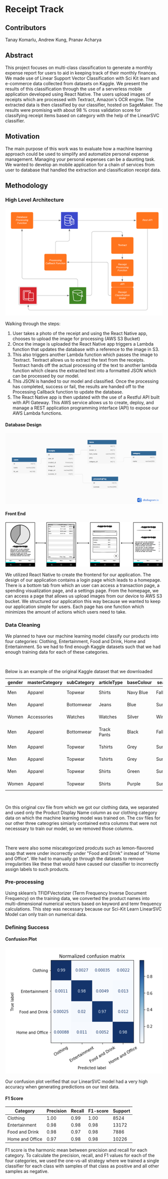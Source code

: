 # Receipt Track

## Contributors
Tanay Komarlu, Andrew Kung, Pranav Acharya

## Abstract
This project focuses on multi-class classification to generate a monthly expense report for users to aid in keeping track of their monthly finances. We made use of Linear Support Vector Classification with Sci Kit learn and e-commerce data collected from datasets on Kaggle. We present the results of this classification through the use of a serverless mobile application developed using React Native. The users upload images of receipts which are processed with Textract, Amazon's OCR engine. The extracted data is then classified by our classifier, hosted on SageMaker. The results were promising with about 98 % cross validation score for classifying receipt items based on category with the help of the LinearSVC classifier.

## Motivation
The main purpose of this work was to evaluate how a machine learning approach could be used to simplify and automatize personal expense management. Managing your personal expenses can be a daunting task. We wanted to develop an mobile application for a chain of services from user to database that handled the extraction and classification receipt data. 

## Methodology

### High Level Architecture
![](ReadMeImages/HighLevelArchitecture.png)

Walking through the steps:

1. User takes a photo of the receipt and using the React Native app, chooses to upload the image for processing (AWS S3 Bucket)
2. Once the image is uploaded the React Native app triggers a Lambda function that updates the database with a reference to the image in S3. 
3. This also triggers another Lambda function which passes the image to Textract. Textract allows us to extract the text from the receipts. Textract hands off the actual processing of the text to another lambda function which cleans the extracted text into a formatted JSON which can be processed by our model. 
4. This JSON is handed to our model and classified. Once the processing has completed, success or fail, the results are handed off to the Processing Callback function to update the database. 
5. The React Native app is then updated with the use of a Restful API built with API Gateway. This AWS service allows us to create, deploy, and manage a REST application programming interface (API) to expose our AWS Lambda functions. 

#### Database Design
![](ReadMeImages/rdsDatabaseDesign.png)

#### Front End
![](ReadMeImages/Wireframe.png)

We utilized React Native to create the frontend for our application. The design of our application contains a login page which leads to a homepage. There is a bottom tab from which an user can access a transaction page, a spending visualization page, and a settings page. From the homepage, we can access a page that allows us upload images from our device to AWS S3 bucket. We structured our application this way because we wanted to keep our application simple for users. Each page has one function which minimizes the amount of actions which users need to take.

### Data Cleaning

We planned to have our machine learning model classify our products into four categories: Clothing, Entertainment, Food and Drink, Home and Entertainment. So we had to find enough Kaggle datasets such that we had enough training data for each of these categories.

<br/>

Below is an example of the original Kaggle dataset that we downloaded 

| gender | masterCategory | subCategory      | articleType      | baseColour | season | year | usage  | productDisplayName                                    |
|--------|----------------|------------------|------------------|------------|--------|------|--------|-------------------------------------------------------|
| Men    | Apparel        | Topwear          | Shirts           | Navy Blue  | Fall   | 2011 | Casual | Turtle Check Men Navy Blue Shirt                      |
| Men    | Apparel        | Bottomwear       | Jeans            | Blue       | Summer | 2012 | Casual | Peter England Men Party Blue Jeans                    |
| Women  | Accessories    | Watches          | Watches          | Silver     | Winter | 2016 | Casual | Titan Women Silver Watch                              |
| Men    | Apparel        | Bottomwear       | Track Pants      | Black      | Fall   | 2011 | Casual | Manchester United Men Solid Black Track Pants         |
| Men    | Apparel        | Topwear          | Tshirts          | Grey       | Summer | 2012 | Casual | Puma Men Grey T-shirt                                 |
| Men    | Apparel        | Topwear          | Tshirts          | Grey       | Summer | 2011 | Casual | Inkfruit Mens Chain Reaction T-shirt                  |
| Men    | Apparel        | Topwear          | Shirts           | Green      | Summer | 2012 | Ethnic | Fabindia Men Striped Green Shirt                      |
| Women  | Apparel        | Topwear          | Shirts           | Purple     | Summer | 2012 | Casual | Jealous 21 Women Purple Shirt                         |

<br/>

On this original csv file from which we got our clothing data, we separated and used only the Product Display Name column as our clothing category data on which the machine learning model was trained on. The csv files for our other three cateogries simiarly contained extra columns that were not necesssary to train our model, so we removed those columns. 

<br/>

There were also some miscategorized prodcuts such as lemon-flavored soap that were under incorrectly under "Food and Drink" instead of "Home and Office". We had to manually go through the datasets to remove irregularities like these that would have caused  our classifier to incorrectly assign labels to such products. 

### Pre-processing

Using sklearn’s TFIDFVectorizer (Term Frequency Inverse Document Frequency) on the training data, we converted the product names into multi-dimensional numerical vectors based on keyword and temr frequency calculations. This step was necessary because our Sci-Kit Learn LinearSVC Model can only train on numerical data.



### Defining Success

#### Confusion Plot 

![](ReadMeImages/ConfusionPlot.png)

Our confusion plot verified that our LinearSVC model had a very high accuracy when generating predictions on our test data.

#### F1 Score


| Category | Precision | Recall | F1-score | Support |
|--------|--------|--------|--------|--------|
| Clothing | 1.00 | 0.99 | 1.00 | 8524 |
| Entertainment | 0.98 | 0.98 | 0.98 | 13172 |
| Food and Drink | 0.98 | 0.97 | 0.98 | 7886 |
| Home and Office | 0.97 | 0.98 | 0.98 | 10226 |


F1 score is the harmonic mean between precision and recall for each category. To calculate the precision, recall, and F1 values for each of the four categories, we used the one-vs-all strategy where we trained a single classifier for each class with samples of that class as positive and all other samples as negative. 
